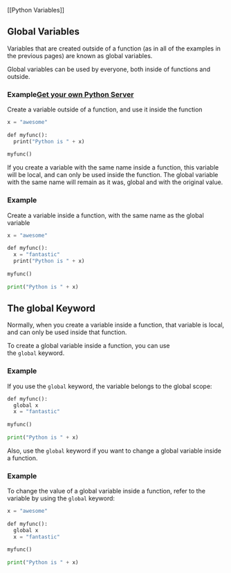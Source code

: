 [[Python Variables]]

## Global Variables

Variables that are created outside of a function (as in all of the examples in the previous pages) are known as global variables.

Global variables can be used by everyone, both inside of functions and outside.
### Example[Get your own Python Server](https://www.w3schools.com/python/python_server.asp "W3Schools Spaces")

Create a variable outside of a function, and use it inside the function

```python
x = "awesome"  
  
def myfunc():  
  print("Python is " + x)  
  
myfunc()
```

If you create a variable with the same name inside a function, this variable will be local, and can only be used inside the function. The global variable with the same name will remain as it was, global and with the original value.
### Example

Create a variable inside a function, with the same name as the global variable

```python
x = "awesome"  
  
def myfunc():  
  x = "fantastic"  
  print("Python is " + x)  
  
myfunc()  
  
print("Python is " + x)
```

## The global Keyword

Normally, when you create a variable inside a function, that variable is local, and can only be used inside that function.

To create a global variable inside a function, you can use the `global` keyword.

### Example
If you use the `global` keyword, the variable belongs to the global scope:

```python
def myfunc():  
  global x  
  x = "fantastic"  
  
myfunc()  
  
print("Python is " + x)
```

Also, use the `global` keyword if you want to change a global variable inside a function.

### Example

To change the value of a global variable inside a function, refer to the variable by using the `global` keyword:

```python
x = "awesome"  
  
def myfunc():  
  global x  
  x = "fantastic"  
  
myfunc()  
  
print("Python is " + x)
```

